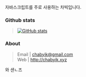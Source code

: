 자바스크립트를 주로 사용하는 차빅입니다.  

### Github stats  
> [![GitHub stats](https://github-readme-stats.vercel.app/api?username=chabyik&bg_color=10,667eea,764ba2&text_color=ffffff&title_color=ffffff)](https://github.com/anuraghazra/github-readme-stats)  

### About  
> Email | <chabyik@gmail.com>  
> Web | <http://chabyik.xyz>

와 샌ㄴ즈

<!--
**chabyik/chabyik** is a ✨ _special_ ✨ repository because its `README.md` (this file) appears on your GitHub profile.

Here are some ideas to get you started:

- 🔭 I’m currently working on ...
- 🌱 I’m currently learning ...
- 👯 I’m looking to collaborate on ...
- 🤔 I’m looking for help with ...
- 💬 Ask me about ...
- 📫 How to reach me: ...
- 😄 Pronouns: ...
- ⚡ Fun fact: ...
-->
